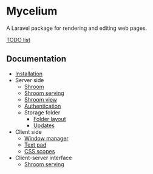 Mycelium
========

A Laravel package for rendering and editing web pages.

[TODO list](docs/TODO.md)


Documentation
-------------

- [Installation](docs/installation.md)
- Server side
    - [Shroom](docs/shroom.md)
    - [Shroom serving](docs/shroom-serving.md)
    - [Shroom view](docs/shroom-view.md)
    - [Authentication](docs/authentication.md)
    - Storage folder
        - [Folder layout](docs/storage-folder-layout.md)
        - [Updates](docs/storage-updates.md)
- Client side
    - [Window manager](docs/window-manager.md)
    - [Text pad](docs/text-pad.md)
    - [CSS scopes](docs/css-scopes.md)
- Client-server interface
    - [Shroom serving](docs/single-shroom-http-interface.md)